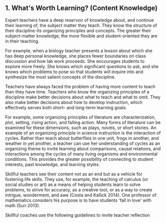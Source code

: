 ## 1. What's Worth Learning? (Content Knowledge)

Expert teachers have a deep reservoir of knowledge about, and continue their learning of, the subject matter they teach. They know the structure of their discipline-its organizing principles and concepts. The greater their subject-matter knowledge, the more flexible and student-oriented they are in their teaching.

For example, when a biology teacher presents a lesson about which she has deep personal knowledge, she places fewer boundaries on class discussion and how lab work proceeds. She encourages students to explore more freely. She knows which significant questions to ask, and she knows which problems to pose so that students will inquire into and synthesize the most salient concepts of the discipline.

Teachers have always faced the problem of having more content to teach than they have time. Teachers who know the organizing principles of a discipline make better decisions about what to teach and what to omit. They also make better decisions about how to develop instruction, which effectively serves both short- and long-term learning goals.

For example, some organizing principles of literature are characterization, plot, setting, rising action, and falling action. Many forms of literature can be examined for these dimensions, such as plays, novels, or short stories. An example of an organizing principle in science instruction is the interaction of cycles. Rather than teach about butterflies in one unit, frogs in another, and weather in yet another, a teacher can use her understanding of cycles as an organizing theme to invite learning about comparisons, causal relations, and interactions among the cycles of many living organisms and environmental conditions. This provides the greater possibility of connecting to student interests, past knowledge, and learning styles.

Skillful teachers see their content not as an end but as a vehicle for fostering life skills. They use, for example, the teaching of calculus (or social studies or art) as a means of helping students learn to solve problems, to strive for accuracy, as a creative tool, or as a way to create intrigue, wonderment, and awe (Costa and Kallick 2014). One professor of mathematics considers his purpose is to have students 'fall in love' with math (Suri 2013).

Skillful coaches use the following guidelines to invite teacher reflection